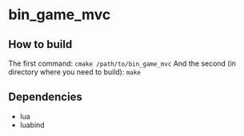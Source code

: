 bin_game_mvc
============

How to build
------------

The first command: `cmake /path/to/bin_game_mvc`
And the second (in directory where you need to build):
`make`

Dependencies
------------

 - lua
 - luabind
